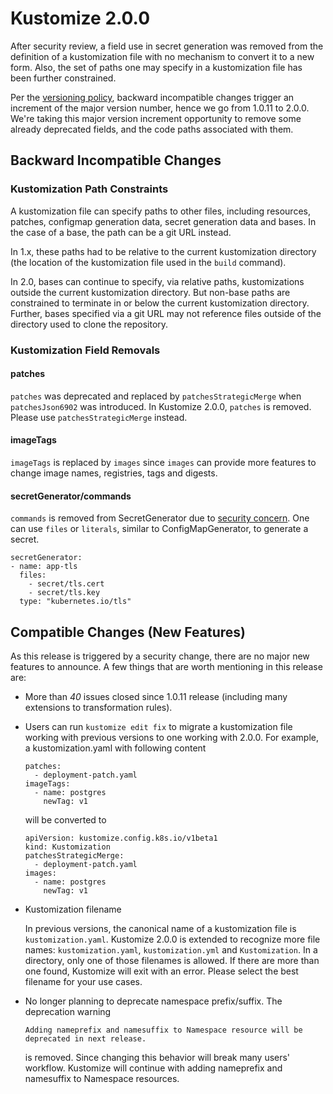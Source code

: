 # Kustomize 2.0.0

After security review, a field use in secret generation was removed from the definition of a kustomization file with no mechanism to convert it to a new form. Also, the set of paths one may specify in a kustomization file has been further constrained.

Per the [versioning policy](versioningPolicy.md), backward incompatible changes trigger an increment of the major version number, hence we go from 1.0.11 to 2.0.0. We're taking this major version increment opportunity to remove some already deprecated fields, and the code paths associated with them.

## Backward Incompatible Changes

### Kustomization Path Constraints
A kustomization file can specify paths to other files, including resources, patches, configmap generation data, secret generation data and bases. In the case of a base, the path can be a git URL instead.

In 1.x, these paths had to be relative to the current kustomization directory (the location of the kustomization file used in the `build` command).

In 2.0, bases can continue to specify, via relative paths, kustomizations outside the current kustomization directory.
But non-base paths are constrained to terminate in or below the current kustomization directory. Further, bases specified via a git URL may not reference files outside of the directory used to clone the repository.

### Kustomization Field Removals

#### patches
`patches` was deprecated and replaced by `patchesStrategicMerge` when `patchesJson6902` was introduced.
In Kustomize 2.0.0, `patches` is removed. Please use `patchesStrategicMerge` instead.

#### imageTags
`imageTags` is replaced by `images` since `images` can provide more features to change image names, registries, tags and digests.

#### secretGenerator/commands
`commands` is removed from SecretGenerator due to [security concern](https://docs.google.com/document/d/1FYgLVdq-siB_Cef9yuQBmit0PbrE8lsyTBdGI2eA2y8/edit). One can use `files` or `literals`, similar to ConfigMapGenerator, to generate a secret.
```
secretGenerator:
- name: app-tls
  files:
    - secret/tls.cert
    - secret/tls.key
  type: "kubernetes.io/tls"
```

## Compatible Changes (New Features)
As this release is triggered by a security change,
there are no major new features to announce. A few things that are worth mentioning in this release are:

* More than _40_ issues closed since 1.0.11 release (including many extensions to transformation rules).
* Users can run `kustomize edit fix` to migrate a kustomization file working with previous versions to one working with 2.0.0. For example, a kustomization.yaml with following content
  ```
  patches:
    - deployment-patch.yaml
  imageTags:
    - name: postgres
      newTag: v1
  ```
  
  will be converted to
  
  ```
  apiVersion: kustomize.config.k8s.io/v1beta1
  kind: Kustomization
  patchesStrategicMerge:
    - deployment-patch.yaml
  images:
    - name: postgres
      newTag: v1
  ```

* Kustomization filename

  In previous versions, the canonical name of a kustomization file is `kustomization.yaml`. Kustomize 2.0.0 is extended to recognize more file names: `kustomization.yaml`, `kustomization.yml` and `Kustomization`. In a directory, only one of those filenames is allowed. If there are more than one found, Kustomize will exit with an error. Please select the best filename for your use cases.
* No longer planning to deprecate namespace prefix/suffix. The deprecation warning
   ```
   Adding nameprefix and namesuffix to Namespace resource will be deprecated in next release.
   ```
    is removed. Since changing this behavior will break many users' workflow. Kustomize will continue with adding nameprefix and namesuffix to Namespace resources.
